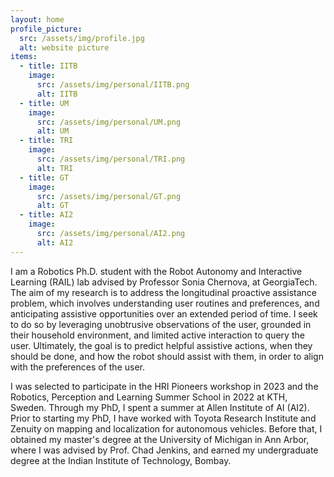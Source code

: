 ```yaml
---
layout: home
profile_picture:
  src: /assets/img/profile.jpg
  alt: website picture
items:
  - title: IITB
    image:
      src: /assets/img/personal/IITB.png
      alt: IITB
  - title: UM
    image:
      src: /assets/img/personal/UM.png
      alt: UM
  - title: TRI
    image:
      src: /assets/img/personal/TRI.png
      alt: TRI
  - title: GT
    image:
      src: /assets/img/personal/GT.png
      alt: GT
  - title: AI2
    image:
      src: /assets/img/personal/AI2.png
      alt: AI2
---
```


<p>
  I am a Robotics Ph.D. student with the Robot Autonomy and Interactive Learning (RAIL) lab advised by Professor Sonia Chernova, at GeorgiaTech. The aim of my research is to address the longitudinal proactive assistance problem, which involves understanding user routines and preferences, and anticipating assistive opportunities over an extended period of time. I seek to do so by leveraging unobtrusive observations of the user, grounded in their household environment, and limited active interaction to query the user. Ultimately, the goal is to predict helpful assistive actions, when they should be done, and how the robot should assist with them, in order to align with the preferences of the user.
</p>
<p>
I was selected to participate in the HRI Pioneers workshop in 2023 and the Robotics, Perception and Learning Summer School in 2022 at KTH, Sweden. Through my PhD, I spent a summer at Allen Institute of AI (AI2). Prior to starting my PhD, I have worked with Toyota Research Institute and Zenuity on mapping and localization for autonomous vehicles. Before that, I obtained my master's degree at the University of Michigan in Ann Arbor, where I was advised by Prof. Chad Jenkins, and earned my undergraduate degree at the Indian Institute of Technology, Bombay.
</p>
